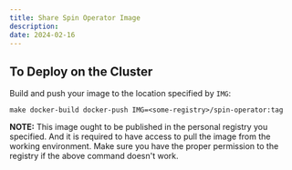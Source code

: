 ```yaml
---
title: Share Spin Operator Image
description: 
date: 2024-02-16
---
```

## To Deploy on the Cluster

Build and push your image to the location specified by `IMG`:

```console
make docker-build docker-push IMG=<some-registry>/spin-operator:tag
```

**NOTE:** This image ought to be published in the personal registry you specified. And it is required to have access to pull the image from the working environment. Make sure you have the proper permission to the registry if the above command doesn't work.
